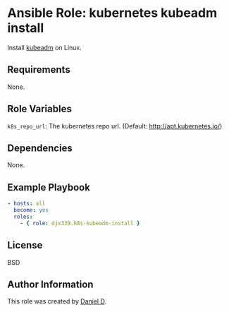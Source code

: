 Ansible Role: kubernetes kubeadm install
=========

Install [kubeadm](https://kubernetes.io/docs/reference/setup-tools/kubeadm/kubeadm/) on Linux.

Requirements
------------

None.

Role Variables
--------------

`k8s_repo_url`: The kubernetes repo url. (Default: http://apt.kubernetes.io/)

Dependencies
------------

None.

Example Playbook
----------------

```yml
- hosts: all
  become: yes
  roles:
    - { role: djx339.k8s-kubeadm-install }
```

License
-------

BSD

Author Information
------------------

This role was created by [Daniel D](https://github.com/djx339).

